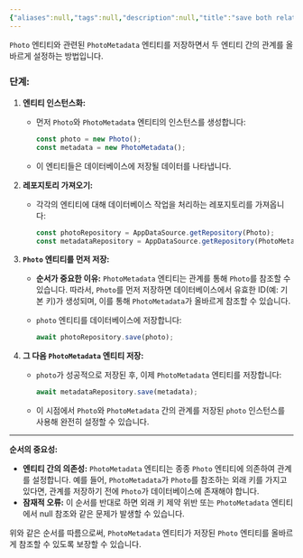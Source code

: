 ```yaml
---
{"aliases":null,"tags":null,"description":null,"title":"save both relations {typeorm}","created":"2024-04-14T22:58:05","updated":"2024-12-18T18:25:37","dg-publish":true,"permalink":"/docs/save both relations {typeorm}/","dgPassFrontmatter":true}
---
```



`Photo` 엔티티와 관련된 `PhotoMetadata` 엔티티를 저장하면서 두 엔티티 간의 관계를 올바르게 설정하는 방법입니다.

### 단계:

1. **엔티티 인스턴스화:**
   - 먼저 `Photo`와 `PhotoMetadata` 엔티티의 인스턴스를 생성합니다:

     ```ts
     const photo = new Photo();
     const metadata = new PhotoMetadata();
     ```

   - 이 엔티티들은 데이터베이스에 저장될 데이터를 나타냅니다.

2. **레포지토리 가져오기:**
   - 각각의 엔티티에 대해 데이터베이스 작업을 처리하는 레포지토리를 가져옵니다:

     ```ts
     const photoRepository = AppDataSource.getRepository(Photo);
     const metadataRepository = AppDataSource.getRepository(PhotoMetadata);
     ```

3. **`Photo` 엔티티를 먼저 저장:**
   - **순서가 중요한 이유:** `PhotoMetadata` 엔티티는 관계를 통해 `Photo`를 참조할 수 있습니다. 따라서, `Photo`를 먼저 저장하면 데이터베이스에서 유효한 ID(예: 기본 키)가 생성되며, 이를 통해 `PhotoMetadata`가 올바르게 참조할 수 있습니다.
   - `photo` 엔티티를 데이터베이스에 저장합니다:

     ```ts
     await photoRepository.save(photo);
     ```

4. **그 다음 `PhotoMetadata` 엔티티 저장:**
   - `photo`가 성공적으로 저장된 후, 이제 `PhotoMetadata` 엔티티를 저장합니다:

     ```ts
     await metadataRepository.save(metadata);
     ```

   - 이 시점에서 `Photo`와 `PhotoMetadata` 간의 관계를 저장된 `photo` 인스턴스를 사용해 완전히 설정할 수 있습니다.

---

**순서의 중요성:**
- **엔티티 간의 의존성:** `PhotoMetadata` 엔티티는 종종 `Photo` 엔티티에 의존하여 관계를 설정합니다. 예를 들어, `PhotoMetadata`가 `Photo`를 참조하는 외래 키를 가지고 있다면, 관계를 저장하기 전에 `Photo`가 데이터베이스에 존재해야 합니다.
- **잠재적 오류:** 이 순서를 반대로 하면 외래 키 제약 위반 또는 `PhotoMetadata` 엔티티에서 null 참조와 같은 문제가 발생할 수 있습니다.

위와 같은 순서를 따름으로써, `PhotoMetadata` 엔티티가 저장된 `Photo` 엔티티를 올바르게 참조할 수 있도록 보장할 수 있습니다.
